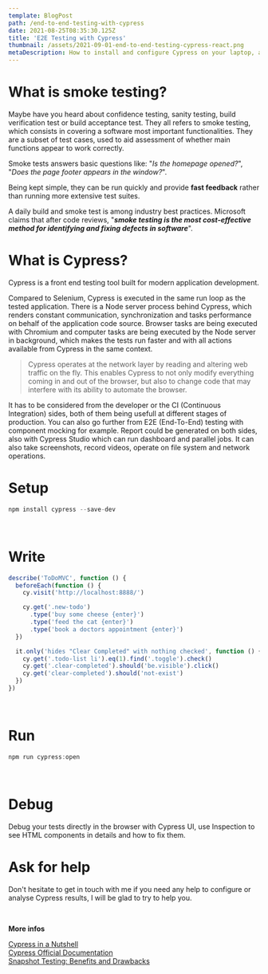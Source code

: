 ```yaml
---
template: BlogPost
path: /end-to-end-testing-with-cypress
date: 2021-08-25T08:35:30.125Z
title: 'E2E Testing with Cypress'
thumbnail: /assets/2021-09-01-end-to-end-testing-cypress-react.png
metaDescription: How to install and configure Cypress on your laptop, and write your first UI end to end tests
---
```


# What is smoke testing?

Maybe have you heard about confidence testing, sanity testing, build verification test or build acceptance test. They all refers to smoke testing, which consists in covering a software most important functionalities. They are a subset of test cases, used to aid assessment of whether main functions appear to work correctly.

Smoke tests answers basic questions like: "_Is the homepage opened?_", "_Does the page footer appears in the window?_".

Being kept simple, they can be run quickly and provide **fast feedback** rather than running more extensive test suites.

A daily build and smoke test is among industry best practices. Microsoft claims that after code reviews, "**_smoke testing is the most cost-effective method for identifying and fixing defects in software_**".

# What is Cypress?

Cypress is a front end testing tool built for modern application development.

Compared to Selenium, Cypress is executed in the same run loop as the tested application. There is a Node server process behind Cypress, which renders constant communication, synchronization and tasks performance on behalf of the application code source. Browser tasks are being executed with Chromium and computer tasks are being executed by the Node server in background, which makes the tests run faster and with all actions available from Cypress in the same context.

> Cypress operates at the network layer by reading and altering web traffic on the fly. This enables Cypress to not only modify everything coming in and out of the browser, but also to change code that may interfere with its ability to automate the browser.

It has to be considered from the developer or the CI (Continuous Integration) sides, both of them being usefull at different stages of production. You can also go further from E2E (End-To-End) testing with component mocking for example. Report could be generated on both sides, also with Cypress Studio which can run dashboard and parallel jobs. It can also take screenshots, record videos, operate on file system and network operations.

# Setup

```Javascript
npm install cypress --save-dev
```
<br />

# Write

```Javascript
describe('ToDoMVC', function () {
  beforeEach(function () {
    cy.visit('http://localhost:8888/')

    cy.get('.new-todo')
      .type('buy some cheese {enter}')
      .type('feed the cat {enter}')
      .type('book a doctors appointment {enter}')
  })

  it.only('hides "Clear Completed" with nothing checked', function () {
    cy.get('.todo-list li').eq(1).find('.toggle').check()
    cy.get('.clear-completed').should('be.visible').click()
    cy.get('clear-completed').should('not-exist')
  })
})
```
<br />

# Run

```Javascript
npm run cypress:open
```
<br />

# Debug

Debug your tests directly in the browser with Cypress UI, use Inspection to see HTML components in details and how to fix them.

# Ask for help

Don't hesitate to get in touch with me if you need any help to configure or analyse Cypress results, I will be glad to try to help you.

<br />

**More infos**

[Cypress in a Nutshell](https://www.youtube.com/watch?v=LcGHiFnBh3Y)  
[Cypress Official Documentation](https://docs.cypress.io)  
[Snapshot Testing: Benefits and Drawbacks](https://www.sitepen.com/blog/snapshot-testing-benefits-and-drawbacks)
